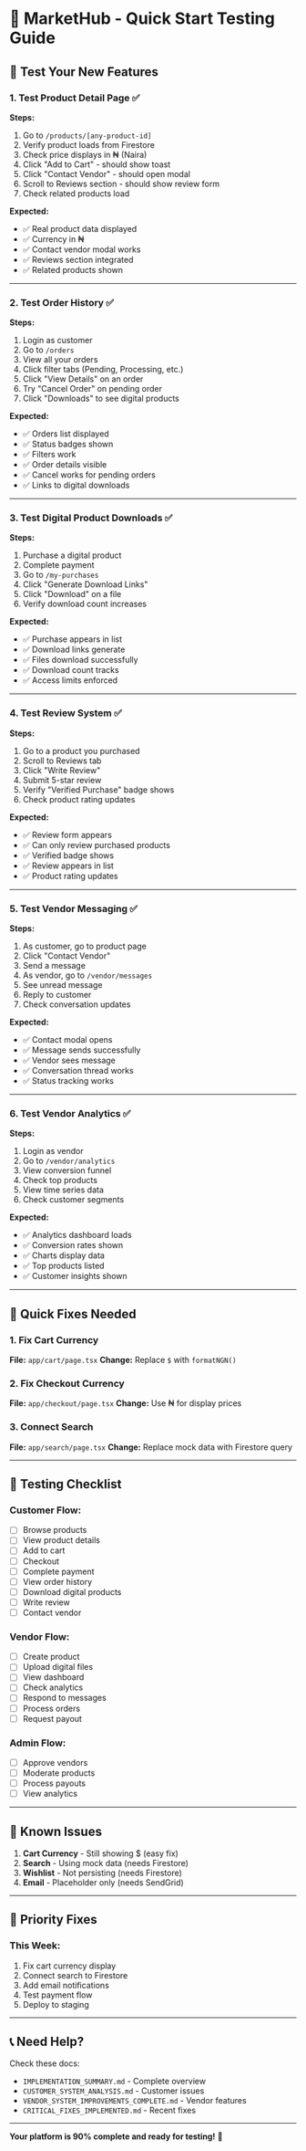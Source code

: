 # 🚀 MarketHub - Quick Start Testing Guide

## 🎯 **Test Your New Features**

### **1. Test Product Detail Page** ✅

**Steps:**
1. Go to `/products/[any-product-id]`
2. Verify product loads from Firestore
3. Check price displays in ₦ (Naira)
4. Click "Add to Cart" - should show toast
5. Click "Contact Vendor" - should open modal
6. Scroll to Reviews section - should show review form
7. Check related products load

**Expected:**
- ✅ Real product data displayed
- ✅ Currency in ₦
- ✅ Contact vendor modal works
- ✅ Reviews section integrated
- ✅ Related products shown

---

### **2. Test Order History** ✅

**Steps:**
1. Login as customer
2. Go to `/orders`
3. View all your orders
4. Click filter tabs (Pending, Processing, etc.)
5. Click "View Details" on an order
6. Try "Cancel Order" on pending order
7. Click "Downloads" to see digital products

**Expected:**
- ✅ Orders list displayed
- ✅ Status badges shown
- ✅ Filters work
- ✅ Order details visible
- ✅ Cancel works for pending orders
- ✅ Links to digital downloads

---

### **3. Test Digital Product Downloads** ✅

**Steps:**
1. Purchase a digital product
2. Complete payment
3. Go to `/my-purchases`
4. Click "Generate Download Links"
5. Click "Download" on a file
6. Verify download count increases

**Expected:**
- ✅ Purchase appears in list
- ✅ Download links generate
- ✅ Files download successfully
- ✅ Download count tracks
- ✅ Access limits enforced

---

### **4. Test Review System** ✅

**Steps:**
1. Go to a product you purchased
2. Scroll to Reviews tab
3. Click "Write Review"
4. Submit 5-star review
5. Verify "Verified Purchase" badge shows
6. Check product rating updates

**Expected:**
- ✅ Review form appears
- ✅ Can only review purchased products
- ✅ Verified badge shows
- ✅ Review appears in list
- ✅ Product rating updates

---

### **5. Test Vendor Messaging** ✅

**Steps:**
1. As customer, go to product page
2. Click "Contact Vendor"
3. Send a message
4. As vendor, go to `/vendor/messages`
5. See unread message
6. Reply to customer
7. Check conversation updates

**Expected:**
- ✅ Contact modal opens
- ✅ Message sends successfully
- ✅ Vendor sees message
- ✅ Conversation thread works
- ✅ Status tracking works

---

### **6. Test Vendor Analytics** ✅

**Steps:**
1. Login as vendor
2. Go to `/vendor/analytics`
3. View conversion funnel
4. Check top products
5. View time series data
6. Check customer segments

**Expected:**
- ✅ Analytics dashboard loads
- ✅ Conversion rates shown
- ✅ Charts display data
- ✅ Top products listed
- ✅ Customer insights shown

---

## 🔧 **Quick Fixes Needed**

### **1. Fix Cart Currency**
**File:** `app/cart/page.tsx`
**Change:** Replace `$` with `formatNGN()`

### **2. Fix Checkout Currency**
**File:** `app/checkout/page.tsx`
**Change:** Use ₦ for display prices

### **3. Connect Search**
**File:** `app/search/page.tsx`
**Change:** Replace mock data with Firestore query

---

## 📝 **Testing Checklist**

### **Customer Flow:**
- [ ] Browse products
- [ ] View product details
- [ ] Add to cart
- [ ] Checkout
- [ ] Complete payment
- [ ] View order history
- [ ] Download digital products
- [ ] Write review
- [ ] Contact vendor

### **Vendor Flow:**
- [ ] Create product
- [ ] Upload digital files
- [ ] View dashboard
- [ ] Check analytics
- [ ] Respond to messages
- [ ] Process orders
- [ ] Request payout

### **Admin Flow:**
- [ ] Approve vendors
- [ ] Moderate products
- [ ] Process payouts
- [ ] View analytics

---

## 🐛 **Known Issues**

1. **Cart Currency** - Still showing $ (easy fix)
2. **Search** - Using mock data (needs Firestore)
3. **Wishlist** - Not persisting (needs Firestore)
4. **Email** - Placeholder only (needs SendGrid)

---

## 🎯 **Priority Fixes**

### **This Week:**
1. Fix cart currency display
2. Connect search to Firestore
3. Add email notifications
4. Test payment flow
5. Deploy to staging

---

## 📞 **Need Help?**

Check these docs:
- `IMPLEMENTATION_SUMMARY.md` - Complete overview
- `CUSTOMER_SYSTEM_ANALYSIS.md` - Customer issues
- `VENDOR_SYSTEM_IMPROVEMENTS_COMPLETE.md` - Vendor features
- `CRITICAL_FIXES_IMPLEMENTED.md` - Recent fixes

---

**Your platform is 90% complete and ready for testing!** 🚀
